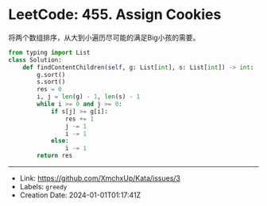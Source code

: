 # LeetCode: 455. Assign Cookies

将两个数组排序，从大到小遍历尽可能的满足Big小孩的需要。

```python
from typing import List
class Solution:
    def findContentChildren(self, g: List[int], s: List[int]) -> int:
        g.sort()
        s.sort()
        res = 0
        i, j = len(g) - 1, len(s) - 1
        while i >= 0 and j >= 0:
            if s[j] >= g[i]:
                res += 1
                j -= 1
                i -= 1
            else:
                i -= 1
        return res
```

---

* Link: https://github.com/XmchxUp/Kata/issues/3
* Labels: `greedy`
* Creation Date: 2024-01-01T01:17:41Z

